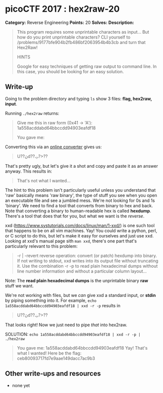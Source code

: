# picoCTF 2017 : hex2raw-20

**Category:** Reverse Engineering
**Points:** 20
**Solves:** 
**Description:**

> This program requires some unprintable characters as input... But how do you print unprintable characters? CLI yourself to /problems/9177bfe904b2fb486bf2063954b4b3cb and turn that Hex2Raw!
> 
> 
>  HINTS
> 
> Google for easy techniques of getting raw output to command line. In this case, you should be looking for an easy solution.


## Write-up

Going to the problem directory and typing ```ls``` show 3 files: **flag, hex2raw, input**.

Running ```./hex2raw``` returns:
>Give me this in raw form (0x41 -> 'A'):
>1a558acddabd64bbccdd94903eafdf18
>
>You gave me:

Converting this via an [online converter](http://string-functions.com/hex-string.aspx) gives us:
>U??ڽd??ݔ?>??

That's pretty ugly, but let's give it a shot and copy and paste it as an answer anyway. This results in:
>That's not what I wanted...

The hint to this problem isn't particularly useful unless you understand that 'raw' basically means 'raw binary', the type of stuff you see when you open an executable file and see a jumbled mess. We're not looking for 0s and 1s 'binary'. We need to find a tool that converts from binary to hex and back. Note that converting a binary to human-readable hex is called **hexdump**. There's a tool that does that for you, but what we want is the *reverse*.

xxd (https://www.systutorials.com/docs/linux/man/1-xxd/) is one such tool that happens to be on all vim machines. Yay! You could write a python, perl, or C script to do this, but let's make it easy for ourselves and just use xxd. Looking at xxd's manual page sith ```man xxd```, there's one part that's particularly relevant to this problem:

>-r | -revert
>reverse operation: convert (or patch) hexdump into binary. If not writing to stdout, xxd writes into its output file without truncating it. Use the combination -r -p to read plain hexadecimal dumps without line number information and without a particular column layout...

Note: The **read plain hexadecimal dumps** is the unprintable binary **raw** stuff we want.

We're not working with files, but we *can* give xxd a standard input, or **stdin** by piping something into it. For example, ```echo 1a558acddabd64bbccdd94903eafdf18 | xxd -r -p``` results in
>U??ڽd??ݔ?>??

That looks right! Now we just need to pipe *that* into hex2raw.

SOLUTION:
```echo 1a558acddabd64bbccdd94903eafdf18 | xxd -r -p | ./hex2raw```
>You gave me:
>1a558acddabd64bbccdd94903eafdf18
>Yay! That's what I wanted! Here be the flag:
>ceb80093717fd7e9aae149dacc7ac9b3

## Other write-ups and resources

* none yet
